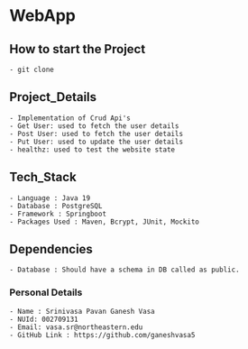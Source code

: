 # WebApp

## How to start the Project 
    - git clone 
## Project_Details
    - Implementation of Crud Api's
    - Get User: used to fetch the user details
    - Post User: used to fetch the user details
    - Put User: used to update the user details
    - healthz: used to test the website state

## Tech_Stack
    - Language : Java 19
    - Database : PostgreSQL
    - Framework : Springboot
    - Packages Used : Maven, Bcrypt, JUnit, Mockito
  
## Dependencies
    - Database : Should have a schema in DB called as public.

### Personal Details
    - Name : Srinivasa Pavan Ganesh Vasa
    - NUId: 002709131
    - Email: vasa.sr@northeastern.edu
    - GitHub Link : https://github.com/ganeshvasa5
